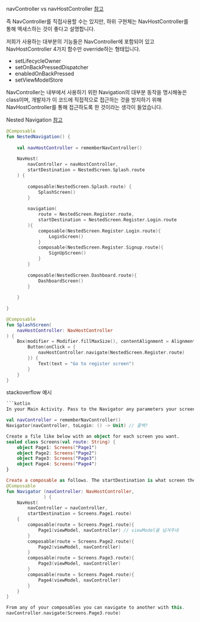 navController vs navHostController [참고](https://jgeun97.tistory.com/334)

즉 NavController를 직접사용할 수는 있지만, 하위 구현체는 NavHostController를 통해 액새스하는 것이 좋다고 설명합니다.

저희가 사용하는 대부분의 기능들은 NavController에 포함되어 있고 NavHostController 4가지 함수만 override하는 형태입니다.

- setLifecycleOwner
- setOnBackPressedDispatcher
- enabledOnBackPressed
- setViewModelStore

NavController는 내부에서 사용하기 위한 Navigation의 대부분 동작을 명시해놓은 class이며, 개발자가 이 코드에 직접적으로 접근하는 것을 방지하기 위해 NavHostController를 통해 접근하도록 한 것이라는 생각이 들었습니다.

Nested Navigation [참고](https://nameisjayant.medium.com/nested-navigation-in-jetpack-compose-597ecdc6eebb)
```kotlin
@Composable  
fun NestedNavigation() {  
  
	val navHostController = rememberNavController()  
	  
	NavHost(  
		navController = navHostController,  
		startDestination = NestedScreen.Splash.route  
	) {  
	  
		composable(NestedScreen.Splash.route) {  
			SplashScreen()  
		}  
		  
		navigation(  
			route = NestedScreen.Register.route,  
			startDestination = NestedScreen.Register.Login.route  
		){  
			composable(NestedScreen.Register.Login.route){  
				LoginScreen()  
			}  
			composable(NestedScreen.Register.Signup.route){  
				SignUpScreen()  
			}  
		}  
		  
		composable(NestedScreen.Dashboard.route){  
			DashboardScreen()  
		}  
	  
	}  
  
}
```

```kotlin
@Composable  
fun SplashScreen(  
	navHostController: NavHostController  
) {  
	Box(modifier = Modifier.fillMaxSize(), contentAlignment = Alignment.Center) {  
		Button(onClick = {  
			navHostController.navigate(NestedScreen.Register.route)  
		}) {  
			Text(text = "Go to register screen")  
		}  
	}  
}
```



stackoverflow 예시
```kotlin
```kotlin
In your Main Activity. Pass to the Navigator any parameters your screens will need such as viewModels.

val navController = rememberNavController()
Navigator(navController, toLogin: () -> Unit) // 콜백?

Create a file like below with an object for each screen you want.
sealed class Screens(val route: String) {
    object Page1: Screens("Page1")
    object Page2: Screens("Page2")
    object Page3: Screens("Page3")
    object Page4: Screens("Page4")
}

Create a composable as follows. The startDestination is what screen the app will open to when started.
@Composable
fun Navigator (navController: NavHostController,
              ) {
    NavHost(
        navController = navController,
        startDestination = Screens.Page1.route)
    {
        composable(route = Screens.Page1.route){ 
            Page1(viewModel, navController) // viewModel을 넘겨주네
        }
        composable(route = Screens.Page2.route){
            Page2(viewModel, navController)
        }
        composable(route = Screens.Page3.route){
            Page3(viewModel, navController)
        }
        composable(route = Screens.Page4.route){
            Page4(viewModel, navController)
        }
    }
}

From any of your composables you can navigate to another with this.
navController.navigate(Screens.Page3.route)
```
```